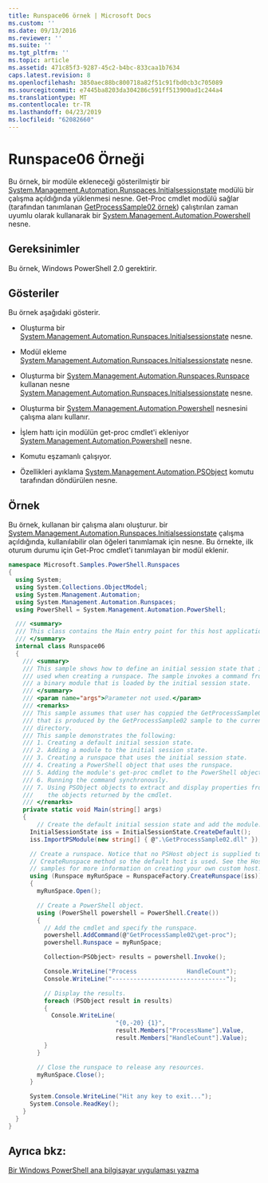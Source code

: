 ```yaml
---
title: Runspace06 örnek | Microsoft Docs
ms.custom: ''
ms.date: 09/13/2016
ms.reviewer: ''
ms.suite: ''
ms.tgt_pltfrm: ''
ms.topic: article
ms.assetid: 471c85f3-9287-45c2-b4bc-833caa1b7634
caps.latest.revision: 8
ms.openlocfilehash: 3850aec88bc800718a82f51c91fbd0cb3c705089
ms.sourcegitcommit: e7445ba8203da304286c591ff513900ad1c244a4
ms.translationtype: MT
ms.contentlocale: tr-TR
ms.lasthandoff: 04/23/2019
ms.locfileid: "62082660"
---
```

# <a name="runspace06-sample"></a>Runspace06 Örneği

Bu örnek, bir modüle ekleneceği gösterilmiştir bir [System.Management.Automation.Runspaces.Initialsessionstate](/dotnet/api/System.Management.Automation.Runspaces.InitialSessionState) modülü bir çalışma açıldığında yüklenmesi nesne. Get-Proc cmdlet modülü sağlar (tarafından tanımlanan [GetProcessSample02 örnek](../cmdlet/getprocesssample02-sample.md)) çalıştırılan zaman uyumlu olarak kullanarak bir [System.Management.Automation.Powershell](/dotnet/api/system.management.automation.powershell) nesne.

## <a name="requirements"></a>Gereksinimler

Bu örnek, Windows PowerShell 2.0 gerektirir.

## <a name="demonstrates"></a>Gösteriler

Bu örnek aşağıdaki gösterir.

- Oluşturma bir [System.Management.Automation.Runspaces.Initialsessionstate](/dotnet/api/System.Management.Automation.Runspaces.InitialSessionState) nesne.

- Modül ekleme [System.Management.Automation.Runspaces.Initialsessionstate](/dotnet/api/System.Management.Automation.Runspaces.InitialSessionState) nesne.

- Oluşturma bir [System.Management.Automation.Runspaces.Runspace](/dotnet/api/System.Management.Automation.Runspaces.Runspace) kullanan nesne [System.Management.Automation.Runspaces.Initialsessionstate](/dotnet/api/System.Management.Automation.Runspaces.InitialSessionState) nesne.

- Oluşturma bir [System.Management.Automation.Powershell](/dotnet/api/system.management.automation.powershell) nesnesini çalışma alanı kullanır.

- İşlem hattı için modülün get-proc cmdlet'i ekleniyor [System.Management.Automation.Powershell](/dotnet/api/system.management.automation.powershell) nesne.

- Komutu eşzamanlı çalışıyor.

- Özellikleri ayıklama [System.Management.Automation.PSObject](/dotnet/api/System.Management.Automation.PSObject) komutu tarafından döndürülen nesne.

## <a name="example"></a>Örnek

Bu örnek, kullanan bir çalışma alanı oluşturur. bir [System.Management.Automation.Runspaces.Initialsessionstate](/dotnet/api/System.Management.Automation.Runspaces.InitialSessionState) çalışma açıldığında, kullanılabilir olan öğeleri tanımlamak için nesne. Bu örnekte, ilk oturum durumu için Get-Proc cmdlet'i tanımlayan bir modül eklenir.

```csharp
namespace Microsoft.Samples.PowerShell.Runspaces
{
  using System;
  using System.Collections.ObjectModel;
  using System.Management.Automation;
  using System.Management.Automation.Runspaces;
  using PowerShell = System.Management.Automation.PowerShell;

  /// <summary>
  /// This class contains the Main entry point for this host application.
  /// </summary>
  internal class Runspace06
  {
    /// <summary>
    /// This sample shows how to define an initial session state that is
    /// used when creating a runspace. The sample invokes a command from
    /// a binary module that is loaded by the initial session state.
    /// </summary>
    /// <param name="args">Parameter not used.</param>
    /// <remarks>
    /// This sample assumes that user has coppied the GetProcessSample02.dll
    /// that is produced by the GetProcessSample02 sample to the current
    /// directory.
    /// This sample demonstrates the following:
    /// 1. Creating a default initial session state.
    /// 2. Adding a module to the initial session state.
    /// 3. Creating a runspace that uses the initial session state.
    /// 4. Creating a PowerShell object that uses the runspace.
    /// 5. Adding the module's get-proc cmdlet to the PowerShell object.
    /// 6. Running the command synchronously.
    /// 7. Using PSObject objects to extract and display properties from
    ///    the objects returned by the cmdlet.
    /// </remarks>
    private static void Main(string[] args)
    {
        // Create the default initial session state and add the module.
      InitialSessionState iss = InitialSessionState.CreateDefault();
      iss.ImportPSModule(new string[] { @".\GetProcessSample02.dll" });

      // Create a runspace. Notice that no PSHost object is supplied to the
      // CreateRunspace method so the default host is used. See the Host
      // samples for more information on creating your own custom host.
      using (Runspace myRunSpace = RunspaceFactory.CreateRunspace(iss))
      {
        myRunSpace.Open();

        // Create a PowerShell object.
        using (PowerShell powershell = PowerShell.Create())
        {
          // Add the cmdlet and specify the runspace.
          powershell.AddCommand(@"GetProcessSample02\get-proc");
          powershell.Runspace = myRunSpace;

          Collection<PSObject> results = powershell.Invoke();

          Console.WriteLine("Process              HandleCount");
          Console.WriteLine("--------------------------------");

          // Display the results.
          foreach (PSObject result in results)
          {
            Console.WriteLine(
                              "{0,-20} {1}",
                              result.Members["ProcessName"].Value,
                              result.Members["HandleCount"].Value);
          }
        }

        // Close the runspace to release any resources.
        myRunSpace.Close();
      }

      System.Console.WriteLine("Hit any key to exit...");
      System.Console.ReadKey();
    }
  }
}
```

## <a name="see-also"></a>Ayrıca bkz:

[Bir Windows PowerShell ana bilgisayar uygulaması yazma](./writing-a-windows-powershell-host-application.md)